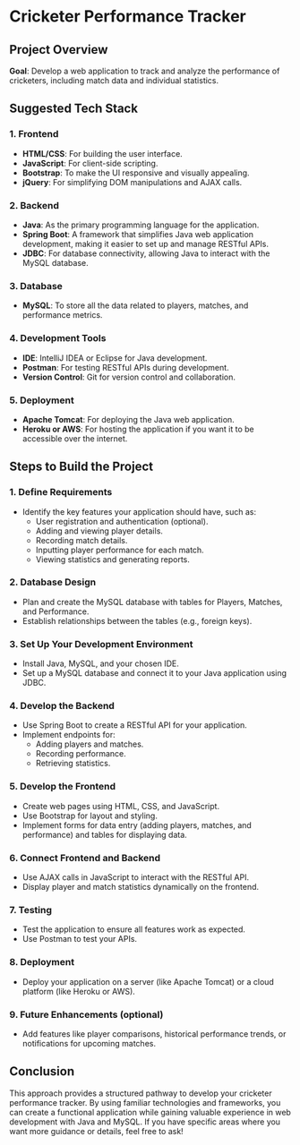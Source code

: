# Cricketer Performance Tracker

## Project Overview

**Goal**: Develop a web application to track and analyze the performance of cricketers, including match data and individual statistics.

## Suggested Tech Stack

### 1. Frontend
- **HTML/CSS**: For building the user interface.
- **JavaScript**: For client-side scripting.
- **Bootstrap**: To make the UI responsive and visually appealing.
- **jQuery**: For simplifying DOM manipulations and AJAX calls.

### 2. Backend
- **Java**: As the primary programming language for the application.
- **Spring Boot**: A framework that simplifies Java web application development, making it easier to set up and manage RESTful APIs.
- **JDBC**: For database connectivity, allowing Java to interact with the MySQL database.

### 3. Database
- **MySQL**: To store all the data related to players, matches, and performance metrics.

### 4. Development Tools
- **IDE**: IntelliJ IDEA or Eclipse for Java development.
- **Postman**: For testing RESTful APIs during development.
- **Version Control**: Git for version control and collaboration.

### 5. Deployment
- **Apache Tomcat**: For deploying the Java web application.
- **Heroku or AWS**: For hosting the application if you want it to be accessible over the internet.

## Steps to Build the Project

### 1. Define Requirements
- Identify the key features your application should have, such as:
  - User registration and authentication (optional).
  - Adding and viewing player details.
  - Recording match details.
  - Inputting player performance for each match.
  - Viewing statistics and generating reports.

### 2. Database Design
- Plan and create the MySQL database with tables for Players, Matches, and Performance.
- Establish relationships between the tables (e.g., foreign keys).

### 3. Set Up Your Development Environment
- Install Java, MySQL, and your chosen IDE.
- Set up a MySQL database and connect it to your Java application using JDBC.

### 4. Develop the Backend
- Use Spring Boot to create a RESTful API for your application.
- Implement endpoints for:
  - Adding players and matches.
  - Recording performance.
  - Retrieving statistics.

### 5. Develop the Frontend
- Create web pages using HTML, CSS, and JavaScript.
- Use Bootstrap for layout and styling.
- Implement forms for data entry (adding players, matches, and performance) and tables for displaying data.

### 6. Connect Frontend and Backend
- Use AJAX calls in JavaScript to interact with the RESTful API.
- Display player and match statistics dynamically on the frontend.

### 7. Testing
- Test the application to ensure all features work as expected.
- Use Postman to test your APIs.

### 8. Deployment
- Deploy your application on a server (like Apache Tomcat) or a cloud platform (like Heroku or AWS).

### 9. Future Enhancements (optional)
- Add features like player comparisons, historical performance trends, or notifications for upcoming matches.

## Conclusion

This approach provides a structured pathway to develop your cricketer performance tracker. By using familiar technologies and frameworks, you can create a functional application while gaining valuable experience in web development with Java and MySQL. If you have specific areas where you want more guidance or details, feel free to ask!
